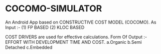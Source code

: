 # COCOMO-SIMULATOR
An Android App based on CONSTRUCTIVE COST MODEL (COCOMO).
As Input :-       (1) FP BASED
                  (2) KLOC BASED
         
COST DRIVERS are used for effective calculations.
Form Of Output :- EFFORT WITH DEVELOPMENT TIME AND COST.
                  a.Organic b.Semi Detached c.Embedded
                
